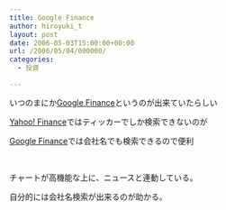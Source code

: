 ```yaml
---
title: Google Finance
author: hiroyuki_t
layout: post
date: 2006-05-03T15:00:00+00:00
url: /2006/05/04/000000/
categories:
  - 投資

---
```

<div class="section">
  <p>
    いつのまにか<a href="http://www.google.com/finance" target="_blank">Google Finance</a>というのが出来ていたらしい
  </p>
  
  <p>
    <a href="http://finance.yahoo.com/" target="_blank">Yahoo! Finance</a>ではティッカーでしか検索できないのが
  </p>
  
  <p>
    <a href="http://www.google.com/finance" target="_blank">Google Finance</a>では会社名でも検索できるので便利
  </p>
  
  <p>
    &nbsp;
  </p>
  
  <p>
    チャートが高機能な上に、ニュースと連動している。
  </p>
  
  <p>
    自分的には会社名検索が出来るのが助かる。
  </p>
</div>